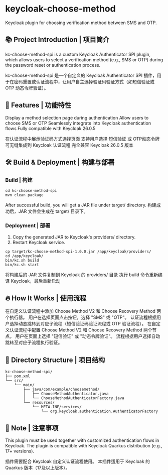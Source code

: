 # keycloak-choose-method

Keycloak plugin for choosing verification method between SMS and OTP.

## 📚 Project Introduction | 项目简介

kc-choose-method-spi is a custom Keycloak Authenticator SPI plugin, which allows users to select a verification method (e.g., SMS or OTP) during the password reset or authentication process.

kc-choose-method-spi 是一个自定义的 Keycloak Authenticator SPI 插件，用于在密码重置或认证流程中，让用户自主选择验证码验证方式（如短信验证或 OTP 动态令牌验证）。

## 🚀 Features | 功能特性

Display a method selection page during authentication
Allow users to choose SMS or OTP
Seamlessly integrate into Keycloak authentication flows
Fully compatible with Keycloak 26.0.5

在认证流程中展示验证码方式选择页面
支持用户选择 短信验证 或 OTP动态令牌
可无缝集成到 Keycloak 认证流程
完全兼容 Keycloak 26.0.5 版本

## 🛠️ Build & Deployment | 构建与部署

### Build | 构建

```
cd kc-choose-method-spi
mvn clean package
```

After successful build, you will get a JAR file under target/ directory.
构建成功后，JAR 文件会生成在 target/ 目录下。

### Deployment | 部署

1. Copy the generated JAR to Keycloak's providers/ directory.
2. Restart Keycloak service.

```
cp target/kc-choose-method-spi-1.0.0.jar /app/keycloak/providers/
cd /app/keycloak/
bin/kc.sh build
bin/kc.sh start
```

将构建后的 JAR 文件复制到 Keycloak 的 providers/ 目录
执行 build 命令重新编译 Keycloak，最后重新启动

## 🔥 How It Works | 使用流程

在自定义认证流程中添加 Choose Method V2 和 Choose Recovery Method 两个执行器。
用户在选择页面点击按钮，选择 "SMS" 或 "OTP"。
认证流程根据用户选择动态跳转到对应子流程（短信验证码验证流程或 OTP 验证流程）。
在自定义认证流程中配置 Choose Method V2 和 Choose Recovery Method 两个节点。
用户在页面上选择 "短信验证" 或 "动态令牌验证"。
流程根据用户选择自动跳转至对应子流程执行验证。

## 📄 Directory Structure | 项目结构

```
kc-choose-method-spi/
├── pom.xml
└── src/
    └── main/
        ├── java/com/example/choosemethod/
        │   ├── ChooseMethodAuthenticator.java
        │   └── ChooseMethodAuthenticatorFactory.java
        └── resources/
            └── META-INF/services/
                └── org.keycloak.authentication.AuthenticatorFactory
```

## 📢 Note | 注意事项

This plugin must be used together with customized authentication flows in Keycloak.
The plugin is compatible with Keycloak Quarkus distribution (e.g., 17+ versions).

插件需要配合 Keycloak 自定义认证流程使用。
本插件适用于 Keycloak 的 Quarkus 版本（17及以上版本）。
